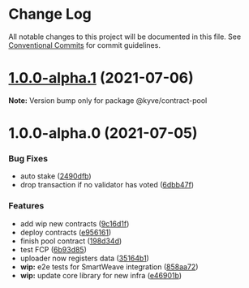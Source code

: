 # Change Log

All notable changes to this project will be documented in this file.
See [Conventional Commits](https://conventionalcommits.org) for commit guidelines.

# [1.0.0-alpha.1](https://github.com/KYVENetwork/kyve/compare/@kyve/contract-pool@1.0.0-alpha.0...@kyve/contract-pool@1.0.0-alpha.1) (2021-07-06)

**Note:** Version bump only for package @kyve/contract-pool





# 1.0.0-alpha.0 (2021-07-05)


### Bug Fixes

* auto stake ([2490dfb](https://github.com/KYVENetwork/kyve/commit/2490dfbc166a51a580272879f13d2503a4fbf6f4))
* drop transaction if no validator has voted ([6dbb47f](https://github.com/KYVENetwork/kyve/commit/6dbb47f61b3184699bf3296cb496beb72b93db5e))


### Features

* add wip new contracts ([9c16d1f](https://github.com/KYVENetwork/kyve/commit/9c16d1f9941b179dea4da3476cf17f195f84d86e))
* deploy contracts ([e956161](https://github.com/KYVENetwork/kyve/commit/e956161197cee0f2db0d3e9610529ffcdc27a656))
* finish pool contract ([198d34d](https://github.com/KYVENetwork/kyve/commit/198d34d9d2fb7ee8b94ac48f848004ccd1d86148))
* test FCP ([6b93d85](https://github.com/KYVENetwork/kyve/commit/6b93d8506fba2454a78e9e9e81111d17aca3dddb))
* uploader now registers data ([35164b1](https://github.com/KYVENetwork/kyve/commit/35164b177489f57b70874f08316705908dcafdf3))
* **wip:** e2e tests for SmartWeave integration ([858aa72](https://github.com/KYVENetwork/kyve/commit/858aa72e1a32455bc0bf43081ac0bc13d92dfcb2))
* **wip:** update core library for new infra ([e46901b](https://github.com/KYVENetwork/kyve/commit/e46901b197dc9be46a9c6181661118f56d29f909))
